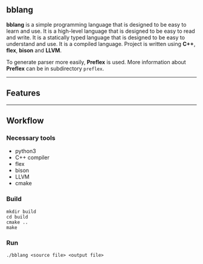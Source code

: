 ## bblang

**bblang** is a simple programming language that is designed to be easy to learn and use. It is a high-level language
that is designed to be easy to read and write. It is a statically typed language that is designed to be easy to
understand and use. It is a compiled language.
Project is written using **C++**, **flex**, **bison** and **LLVM**.

To generate parser more easily, **Preflex** is used. More information about **Preflex** can be in
subdirectory `preflex`.

---

## Features

---

## Workflow

### Necessary tools
- python3
- C++ compiler
- flex
- bison
- LLVM
- cmake

### Build
```shell
mkdir build
cd build
cmake ..
make
```

### Run
```shell
./bblang <source file> <output file>
```